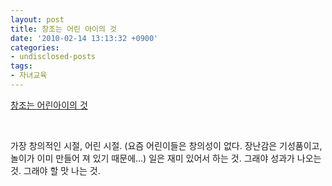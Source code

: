 ```yaml
---
layout: post
title: 창조는 어린 아이의 것
date: '2010-02-14 13:13:32 +0900'
categories:
- undisclosed-posts
tags:
- 자녀교육
---
```


[창조는 어린아이의 것](http://www.bloter.net/archives/22799)
  
 
  
가장 창의적인 시절, 어린 시절. (요즘 어린이들은 창의성이 없다. 장난감은 기성품이고, 놀이가 이미 만들어 져 있기 때문에...) 일은 재미 있어서 하는 것. 그래야 성과가 나오는 것. 그래야 할 맛 나는 것. 
